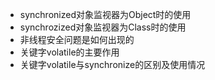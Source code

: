 - synchronized对象监视器为Object时的使用  
- synchrozized对象监视器为Class时的使用 
- 非线程安全问题是如何出现的 
- 关键字volatile的主要作用 
- 关键字volatile与synchronize的区别及使用情况
